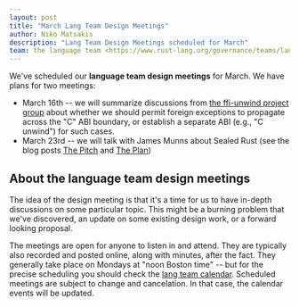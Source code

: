 ```yaml
---
layout: post
title: "March Lang Team Design Meetings"
author: Niko Matsakis
description: "Lang Team Design Meetings scheduled for March"
team: the language team <https://www.rust-lang.org/governance/teams/lang>
---
```


We've scheduled our **language team design meetings** for March. We have plans for two meetings:

* March 16th -- we will summarize discussions from [the ffi-unwind project group] about whether we should permit foreign exceptions to propagate across the "C" ABI boundary, or establish a separate ABI (e.g., "C unwind") for such cases.
* March 23rd -- we will talk with James Munns about Sealed Rust (see the blog posts [The Pitch] and [The Plan])

[the ffi-unwind project group]: https://github.com/rust-lang/project-ffi-unwind
[The Pitch]: https://ferrous-systems.com/blog/sealed-rust-the-pitch/
[The Plan]: https://ferrous-systems.com/blog/sealed-rust-the-plan/

## About the language team design meetings

The idea of the design meeting is that it's a time for us to have
in-depth discussions on some particular topic. This might be a burning
problem that we've discovered, an update on some existing design work,
or a forward looking proposal.

The meetings are open for anyone to listen in and attend. They are
typically also recorded and posted online, along with minutes, after
the fact. They generally take place on Mondays at "noon Boston time"
-- but for the precise scheduling you should check the [lang team
calendar]. Scheduled meetings are subject to change and
cancelation. In that case, the calendar events will be updated.

[lang team calendar]: https://github.com/rust-lang/lang-team/#meeting-calendar

